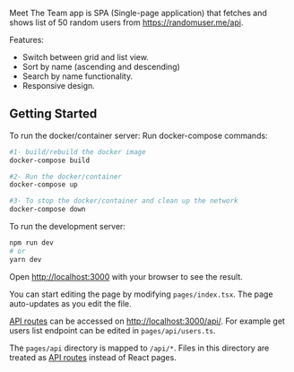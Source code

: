 Meet The Team app is SPA  (Single-page application) that fetches and shows list of 50 random users from https://randomuser.me/api.

Features:
- Switch between grid and list view.
- Sort by name (ascending and descending)
- Search by name functionality.
- Responsive design.


## Getting Started

To run the docker/container server:
Run docker-compose commands:

```bash
#1- build/rebuild the docker image
docker-compose build

#2- Run the docker/container
docker-compose up

#3- To stop the docker/container and clean up the network
docker-compose down
```

To run the development server:

```bash
npm run dev
# or
yarn dev
```

Open [http://localhost:3000](http://localhost:3000) with your browser to see the result.

You can start editing the page by modifying `pages/index.tsx`. The page auto-updates as you edit the file.

[API routes](https://nextjs.org/docs/api-routes/introduction) can be accessed on [http://localhost:3000/api/](http://localhost:3000/api/). For example get users list endpoint can be edited in `pages/api/users.ts`.

The `pages/api` directory is mapped to `/api/*`. Files in this directory are treated as [API routes](https://nextjs.org/docs/api-routes/introduction) instead of React pages.
